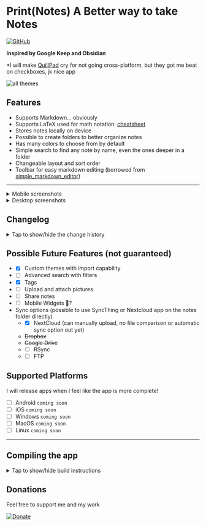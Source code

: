 # Print(Notes) A Better way to take Notes

[![GitHub](https://img.shields.io/github/license/RoBoT095/printnotes)](https://github.com/RoBoT095/printnotes/blob/main/LICENSE)

**Inspired by Google Keep and Obsidian**

\*I will make <a href='https://github.com/quillpad/quillpad'>QuillPad</a> cry for not going cross-platform, but they got me beat on checkboxes, jk nice app

<img src="https://github.com/RoBoT095/printnotes/blob/main/images/AllThemes.png?raw=true" alt="all themes" />

## Features

- Supports Markdown... obviously
- Supports LaTeX used for math notation: <a href='https://quickref.me/latex'>cheatsheet</a>
- Stores notes locally on device
- Possible to create folders to better organize notes
- Has many colors to choose from by default
- Simple search to find any note by name, even the ones deeper in a folder
- Changeable layout and sort order
- Toolbar for easy markdown editing (borrowed from [simple_markdown_editor](https://github.com/zahniar88/simple_markdown_editor))
<!-- - Supports Windows, Mac, Linux, Android, and iOS -->

---

<details close>
<summary>Mobile screenshots</summary>

<p>
    <img src="https://github.com/RoBoT095/printnotes/blob/main/images/Phone/PhoneDrawer.png?raw=true" alt="all themes" width=200 />
    <img src="https://github.com/RoBoT095/printnotes/blob/main/images/Phone/PhoneSettings.png?raw=true" alt="all themes" width=200 />
    <img src="https://github.com/RoBoT095/printnotes/blob/main/images/Phone/PhoneEditor.png?raw=true" alt="all themes" width=200 />
    <img src="https://github.com/RoBoT095/printnotes/blob/main/images/Phone/PhoneEditing.png?raw=true" alt="all themes" width=200 />
</p>

</details>

<details close>
<summary>Desktop screenshots</summary>

<p>
  <img src="https://github.com/RoBoT095/printnotes/blob/main/images/Desktop/DesktopHome.png?raw=true" alt="all themes" width=500 />
    <img src="https://github.com/RoBoT095/printnotes/blob/main/images/Desktop/DesktopEditor.png?raw=true" alt="all themes" width=500 />
    <img src="https://github.com/RoBoT095/printnotes/blob/main/images/Desktop/DesktopSettings.png?raw=true" alt="all themes" width=500 />
</p>
</details>

## Changelog

<details close>
<summary>Tap to show/hide the change history</summary>

### (Oct 16, 2024)

Added a slider in settings to adjust how many characters are show for notes preview with option to do zero which will only display the title. Also, made the reload button on the scaffold of the note_display screen give user feedback by actually appearing to reload.

### (Oct 08-14, 2024)

Adding custom themes page that allows user to import a json string of a theme you get from [printnotes_theme_maker](https://github.com/RoBoT095/printnotes_theme_maker) (will be a website to make your own themes, its to avoid bloating app, plus easier to use on pc), and add a name to it to be saved into a list in a hidden json file called `.printnotes_config.json`.

All themes will be displayed on that screen split into light and dark, so user could pick one of each to be used when switching between brightness modes. If a selected color theme gets deleted, app uses the default for that brightness mode.

### (Oct 04, 2024)

1. Added custom ==highlighting== text syntax as well as #Tags, search by tag not implemented yet

### (Sept 28, 2024)

1. Made text on home screen a little bit smaller and added last modified ascending and descending to sort list
2. If a file that is not a markdown or txt file is attempted to be opened, message will pop up saying not supported
3. Removed future builder for note preview as it cause stuttering effect when scrolling up as items got unloaded and loaded, note preview is now readAsStringSync
4. Moved user preferences all into a single file, including: layout, theme/color, and sort order (now latex support too)
5. Added option in settings to toggle latex support for those that need it.

### (Sept 26, 2024)

1. Moved android 'allow external storage access' popup check to when selecting folder instead of when listing folder contents
2. You can now change file name from editor screen
3. Creating new note immediately opens the note
4. Added Table of Content for headers, on small display windows its a floating action button in the bottom right corner, on large displays its a side menu on the right if the note contains '# ' anywhere

### (Sept 24, 2024)

1. Removed soft delete and bin expiration time and made permanent delete default option
2. Made some styling changes to drawer
3. Moved folder navigation from SettingsLoader to ItemNavHandler, this was meant to always happen, I just like quick and dirty implementations
4. Replaced flutter_markdown with markdown_widget for better experience
   1. Code blocks are now colored if you specify language by adding it after the first three backticks, example ` ```Dart `
   2. App now supports LaTeX math notations
   3. Desktop version support saving using ctrl-s and switching editor preview/edit modes with ctrl-shift-v
5. On home page where all notes are displayed, the markdown images and links are now absorbed to only open note
6. Changed Snackbar a custom one that has a floating behavior instead of fixed
7. Changed out the screenshot to better reflect new look

### (Sept 22, 2024)

Added undo/redo buttons to text editor and on notes display screen made folder icon a little bit smaller with name maxlines extended from 1 to 2.

### (Sept 19, 2024)

Added app icons to different devices but I still need to check if they all work. Fixed the search and sort order buttons not updating screen when pressed, which happened when I was restructuring everything and forgot to check them.

### (Aug 22, 2024)

1. Added popup when you try to close app with back button.
2. Added Sync screen in drawer.
3. Added Secure Storage library for sync service credentials (meaning more dependencies required to install 😓).
4. Added a way to upload files and folders to your Nextcloud (actual auto syncing, will add in the future, hopefully soon).
5. Shows the last time you uploaded notes.
6. <u>TODO</u>: Made option to switch WiFi only or WiFi+Cellular upload condition but commented
   it out as I will add it when I figure out notes comparing and merging with sync service.

   (need to figure out how to version app cuz I never done this before ┐(￣ヘ￣)┌)

</details>

## Possible Future Features (not guaranteed)

- - [x] Custom themes with import capability
- - [ ] Advanced search with filters
- - [x] Tags
- - [ ] Upload and attach pictures
- - [ ] Share notes
- - [ ] Mobile Widgets 🤔?
- Sync options (possible to use SyncThing or Nextcloud app on the notes folder directly)
  - - [x] NextCloud (can manually upload, no file comparison or automatic sync option out yet)
  - ~~Dropbox~~
  - ~~Google Drive~~
  - - [ ] RSync
  - - [ ] FTP

## Supported Platforms

I will release apps when I feel like the app is more complete!

- [ ] Android `coming soon`
- [ ] iOS `coming soon`
- [ ] Windows `coming soon`
- [ ] MacOS `coming soon`
- [ ] Linux `coming soon`

---

## Compiling the app

<details close>
<summary>Tap to show/hide build instructions</summary>

Make sure you have a working flutter sdk setup. If not installed, go to [Install - Flutter](https://docs.flutter.dev/get-started/install) and select your platform.

Be sure to disable signing on build.gradle or change keystore to sign the app.

Before you start building, run these commands:

```
$ flutter channel stable
```

```
$ flutter upgrade
```

After that, building is as simple as running these commands:

```
$ flutter pub get
```

```
$ flutter run
```

```
$ flutter build <target>
```

## Targets available for flutter:

- `aar`: Build a repository containing an AAR and a POM file.
- `apk`: Build an Android APK file from app.
- `appbundle`: Build an Android App Bundle file from app.
- `bundle`: Build the Flutter assets directory from app.
- `web`: Build a web application bundle. **(Won't work because app needs device storage access)**

### Device host specific

In other words, compiling can only be done on device you are compiling for (ex: `app.exe` requires windows)

- `linux`: Build a Linux desktop application.
- `windows`: Build a Windows desktop application.
- `macos`: Build a MacOS desktop application.
  - `ipa`: Build an iOS App Store Package from app.

</details>

## Donations

Feel free to support me and my work

[![Donate](https://liberapay.com/assets/widgets/donate.svg)](https://liberapay.com/RoBoT_095/donate)
